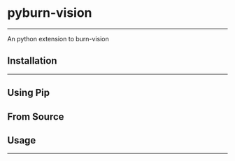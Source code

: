 # pyburn-vision
---

An python extension to burn-vision

## Installation
---

Using Pip
---


From Source
---


## Usage
---

